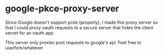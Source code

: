 # google-pkce-proxy-server

Since Google doesn't support pcke (properly), I made this proxy server so that I could proxy oauth requests to a secure server that hides the client secret for an oauth app.

This server only proxies post requests to google's api. Feel free to use/fork/whatever